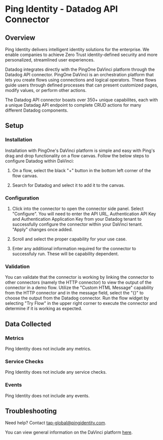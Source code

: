 # Ping Identity - Datadog API Connector

## Overview

Ping Identity delivers intelligent identity solutions for the enterprise. We enable companies to achieve Zero Trust identity-defined security and more personalized, streamlined user experiences.

Datadog integrates directly with the PingOne DaVinci platform through the Datadog API connector. PingOne DaVinci is an orchestration platform that lets you create flows using connections and logical operators. These flows guide users through defined processes that can present customized pages, modify values, or perform other actions. 

The Datadog API connector boasts over 350+ unique capabilites, each with a unique Datadag API endpoint to complete CRUD actions for many different Datadog components.

## Setup

### Installation

Installation with PingOne's DaVinci platform is simple and easy with Ping's drag and drop functionality on a flow canvas. Follow the below steps to configure Datadog within DaVinci:

1. On a flow, select the black "+" button in the bottom left corner of the flow canvas. 

2. Search for Datadog and select it to add it to the canvas.


### Configuration

1. Click into the connector to open the connector side panel. Select "Configure". You will need to enter the API URL, Authentication API Key and Authentication Application Key from your Datadog tenant to successfully configure the connector within your DaVinci tenant. "Apply" changes once added.

2. Scroll and select the proper capability for your use case.

3. Enter any additional information required for the connector to successfuly run. These will be capability dependent.

### Validation

You can validate that the connector is working by linking the connector to other connectors (namely the HTTP connector) to view the output of the connector in a demo flow. Utilize the "Custom HTML Message" capability from the HTTP connector and in the message field, select the "{}" to choose the output from the Datadog connector. Run the flow widget by selecting "Try Flow" in the upper right corner to execute the connector and determine if it is working as expected.

## Data Collected

### Metrics

Ping Identity does not include any metrics.

### Service Checks

Ping Identity does not include any service checks.

### Events

Ping Identity does not include any events.

## Troubleshooting

Need help? Contact tap-global@pingidentity.com.

You can view general information on the DaVinci platform [here](https://docs.pingidentity.com/r/en-us/davinci/davinci_landing_page).